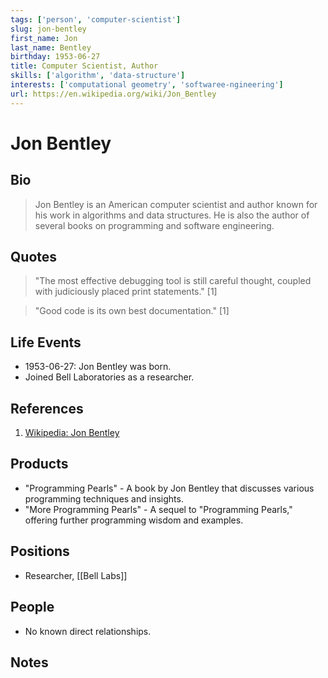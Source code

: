 ```yaml
---
tags: ['person', 'computer-scientist']
slug: jon-bentley
first_name: Jon
last_name: Bentley
birthday: 1953-06-27
title: Computer Scientist, Author
skills: ['algorithm', 'data-structure']
interests: ['computational geometry', 'softwaree-ngineering']
url: https://en.wikipedia.org/wiki/Jon_Bentley
---
```


# Jon Bentley

## Bio

> Jon Bentley is an American computer scientist and author known for his work in algorithms and data structures. He is also the author of several books on programming and software engineering.

## Quotes

> "The most effective debugging tool is still careful thought, coupled with judiciously placed print statements." [1]

> "Good code is its own best documentation." [1]

## Life Events

- 1953-06-27: Jon Bentley was born.
- Joined Bell Laboratories as a researcher.

## References

1. [Wikipedia: Jon Bentley](https://en.wikipedia.org/wiki/Jon_Bentley)

## Products

- "Programming Pearls" - A book by Jon Bentley that discusses various programming techniques and insights.
- "More Programming Pearls" - A sequel to "Programming Pearls," offering further programming wisdom and examples.

## Positions

- Researcher, [[Bell Labs]]

## People

- No known direct relationships.

## Notes






